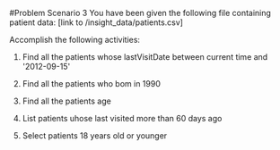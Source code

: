 #Problem Scenario 3
You have been given the following file containing patient data:
[link to /insight_data/patients.csv]

Accomplish the following activities:
<!--q43-->
1. Find all the patients whose lastVisitDate between current time and '2012-09-15' 

2. Find all the patients who bom in 1990 

3. Find all the patients age 

4. List patients uhose last visited more than 60 days ago 

5. Select patients 18 years old or younger 



